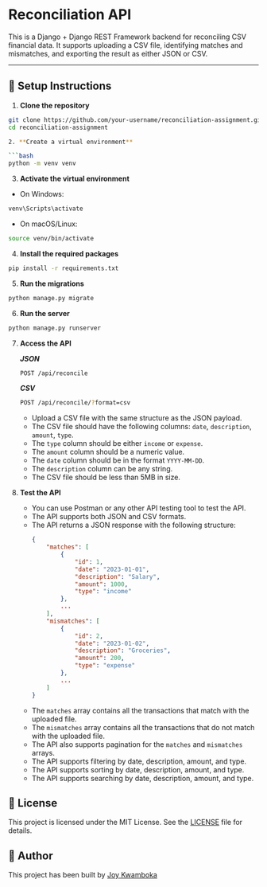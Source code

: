 # Reconciliation API

This is a Django + Django REST Framework backend for reconciling CSV financial data. It supports uploading a CSV file, identifying matches and mismatches, and exporting the result as either JSON or CSV.

---

## 🔧 Setup Instructions

1. **Clone the repository**

```bash
git clone https://github.com/your-username/reconciliation-assignment.git
cd reconciliation-assignment

2. **Create a virtual environment**

```bash
python -m venv venv
```
3. **Activate the virtual environment**
- On Windows:
```bash
venv\Scripts\activate
```
- On macOS/Linux:
```bash
source venv/bin/activate
```
4. **Install the required packages**

```bash
pip install -r requirements.txt
```
5. **Run the migrations**

```bash
python manage.py migrate
```
6. **Run the server**

```bash
python manage.py runserver
```
7. **Access the API**

    ***JSON***

    ```bash
    POST /api/reconcile
    ```

    ***CSV***

    ```bash
    POST /api/reconcile/?format=csv
    ```
    - Upload a CSV file with the same structure as the JSON payload.
    - The CSV file should have the following columns: `date`, `description`, `amount`, `type`.
    - The `type` column should be either `income` or `expense`.
    - The `amount` column should be a numeric value.
    - The `date` column should be in the format `YYYY-MM-DD`.
    - The `description` column can be any string.
    - The CSV file should be less than 5MB in size.

8. **Test the API**

    - You can use Postman or any other API testing tool to test the API.
    - The API supports both JSON and CSV formats.
    - The API returns a JSON response with the following structure:
        ```json
        {
            "matches": [
                {
                    "id": 1,
                    "date": "2023-01-01",
                    "description": "Salary",
                    "amount": 1000,
                    "type": "income"
                },
                ...
            ],
            "mismatches": [
                {
                    "id": 2,
                    "date": "2023-01-02",
                    "description": "Groceries",
                    "amount": 200,
                    "type": "expense"
                },
                ...
            ]
        }
        ```
    - The `matches` array contains all the transactions that match with the uploaded file.
    - The `mismatches` array contains all the transactions that do not match with the uploaded file.
    - The API also supports pagination for the `matches` and `mismatches` arrays.
    - The API supports filtering by date, description, amount, and type.
    - The API supports sorting by date, description, amount, and type.
    - The API supports searching by date, description, amount, and type.


## 📄 License
This project is licensed under the MIT License. See the [LICENSE](LICENSE) file for details.
## 📧 Author
This project has been built by [Joy Kwamboka](https://github.com/kwambiee)







